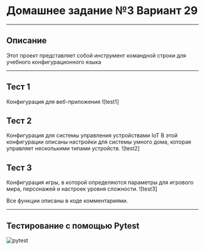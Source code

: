 # Домашнее задание №3 Вариант 29
___
## Описание
Этот проект представляет собой инструмент командной строки для учебного конфигурационного языка
___
## Тест 1 
Конфигурация для веб-приложения
![test1]
## Тест 2
Конфигурация для системы управления устройствами IoT
В этой конфигурации описаны настройки для системы умного дома, которая управляет несколькими типами устройств.
![test2]
## Тест 3
Конфигурация игры, в которой определяются параметры для игрового мира, персонажей и настроек уровня сложности.
![test3]

Все функции описаны в коде комментариями.
___
## Тестирование с помощью Pytest
![pytest](https://github.com/d1nech/KonfUpravlenie/blob/main/HW№3/testimg/pytest.png?raw=true)

